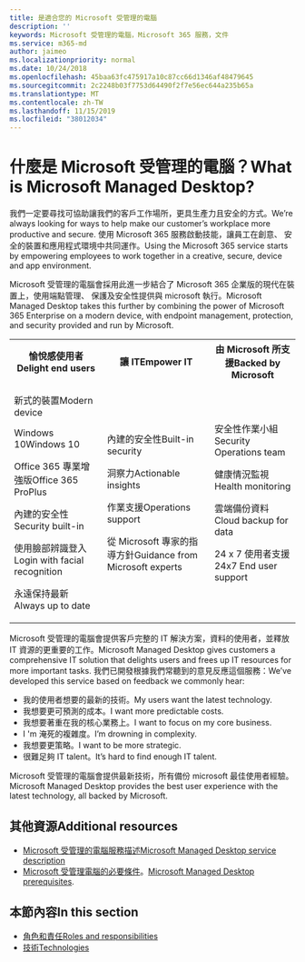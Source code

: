```yaml
---
title: 是適合您的 Microsoft 受管理的電腦
description: ''
keywords: Microsoft 受管理的電腦，Microsoft 365 服務，文件
ms.service: m365-md
author: jaimeo
ms.localizationpriority: normal
ms.date: 10/24/2018
ms.openlocfilehash: 45baa63fc475917a10c87cc66d1346af48479645
ms.sourcegitcommit: 2c2248b03f7753d64490f2f7e56ec644a235b65a
ms.translationtype: MT
ms.contentlocale: zh-TW
ms.lasthandoff: 11/15/2019
ms.locfileid: "38012034"
---
```

# <a name="what-is-microsoft-managed-desktop"></a><span data-ttu-id="a703f-103">什麼是 Microsoft 受管理的電腦？</span><span class="sxs-lookup"><span data-stu-id="a703f-103">What is Microsoft Managed Desktop?</span></span>

<!--from Overview-->

<span data-ttu-id="a703f-104">我們一定要尋找可協助讓我們的客戶工作場所，更具生產力且安全的方式。</span><span class="sxs-lookup"><span data-stu-id="a703f-104">We’re always looking for ways to help make our customer’s workplace more productive and secure.</span></span> <span data-ttu-id="a703f-105">使用 Microsoft 365 服務啟動技能，讓員工在創意、 安全的裝置和應用程式環境中共同運作。</span><span class="sxs-lookup"><span data-stu-id="a703f-105">Using the Microsoft 365 service starts by empowering employees to work together in a creative, secure, device and app environment.</span></span>

<span data-ttu-id="a703f-106">Microsoft 受管理的電腦會採用此進一步結合了 Microsoft 365 企業版的現代在裝置上，使用端點管理、 保護及安全性提供與 microsoft 執行。</span><span class="sxs-lookup"><span data-stu-id="a703f-106">Microsoft Managed Desktop takes this further by combining the power of Microsoft 365 Enterprise on a modern device, with endpoint management, protection, and security provided and run by Microsoft.</span></span>


<table>
<tr><th><span data-ttu-id="a703f-107">愉悅感使用者</span><span class="sxs-lookup"><span data-stu-id="a703f-107">Delight end users</span></span></th><th><span data-ttu-id="a703f-108">讓 IT</span><span class="sxs-lookup"><span data-stu-id="a703f-108">Empower IT</span></span></th><th><span data-ttu-id="a703f-109">由 Microsoft 所支援</span><span class="sxs-lookup"><span data-stu-id="a703f-109">Backed by Microsoft</span></span></th></tr>
<tr><td><p><span data-ttu-id="a703f-110">新式的裝置</span><span class="sxs-lookup"><span data-stu-id="a703f-110">Modern device</span></span></p><p><span data-ttu-id="a703f-111">Windows 10</span><span class="sxs-lookup"><span data-stu-id="a703f-111">Windows 10</span></span></p><p><span data-ttu-id="a703f-112">Office 365 專業增強版</span><span class="sxs-lookup"><span data-stu-id="a703f-112">Office 365 ProPlus</span></span></p><p><span data-ttu-id="a703f-113">內建的安全性</span><span class="sxs-lookup"><span data-stu-id="a703f-113">Security built-in</span></span></p><p><span data-ttu-id="a703f-114">使用臉部辨識登入</span><span class="sxs-lookup"><span data-stu-id="a703f-114">Login with facial recognition</span></span></p><p><span data-ttu-id="a703f-115">永遠保持最新</span><span class="sxs-lookup"><span data-stu-id="a703f-115">Always up to date</span></span></p></td><td><p><span data-ttu-id="a703f-116">內建的安全性</span><span class="sxs-lookup"><span data-stu-id="a703f-116">Built-in security</span></span></p><p><span data-ttu-id="a703f-117">洞察力</span><span class="sxs-lookup"><span data-stu-id="a703f-117">Actionable insights</span></span></p><p><span data-ttu-id="a703f-118">作業支援</span><span class="sxs-lookup"><span data-stu-id="a703f-118">Operations support</span></span></p><p><span data-ttu-id="a703f-119">從 Microsoft 專家的指導方針</span><span class="sxs-lookup"><span data-stu-id="a703f-119">Guidance from Microsoft experts</span></span></p></td><td><p><span data-ttu-id="a703f-120">安全性作業小組</span><span class="sxs-lookup"><span data-stu-id="a703f-120">Security Operations team</span></span></p><p><span data-ttu-id="a703f-121">健康情況監視</span><span class="sxs-lookup"><span data-stu-id="a703f-121">Health monitoring</span></span></p><p><span data-ttu-id="a703f-122">雲端備份資料</span><span class="sxs-lookup"><span data-stu-id="a703f-122">Cloud backup for data</span></span></p><p><span data-ttu-id="a703f-123">24 x 7 使用者支援</span><span class="sxs-lookup"><span data-stu-id="a703f-123">24x7 End user support</span></span></p></td></tr>
</table>

<span data-ttu-id="a703f-124">Microsoft 受管理的電腦會提供客戶完整的 IT 解決方案，資料的使用者，並釋放 IT 資源的更重要的工作。</span><span class="sxs-lookup"><span data-stu-id="a703f-124">Microsoft Managed Desktop gives customers a comprehensive IT solution that delights users and frees up IT resources for more important tasks.</span></span> <span data-ttu-id="a703f-125">我們已開發根據我們常聽到的意見反應這個服務：</span><span class="sxs-lookup"><span data-stu-id="a703f-125">We’ve developed this service based on feedback we commonly hear:</span></span>
- <span data-ttu-id="a703f-126">我的使用者想要的最新的技術。</span><span class="sxs-lookup"><span data-stu-id="a703f-126">My users want the latest technology.</span></span>
- <span data-ttu-id="a703f-127">我想要更可預測的成本。</span><span class="sxs-lookup"><span data-stu-id="a703f-127">I want more predictable costs.</span></span>
- <span data-ttu-id="a703f-128">我想要著重在我的核心業務上。</span><span class="sxs-lookup"><span data-stu-id="a703f-128">I want to focus on my core business.</span></span> 
- <span data-ttu-id="a703f-129">I 'm 淹死的複雜度。</span><span class="sxs-lookup"><span data-stu-id="a703f-129">I’m drowning in complexity.</span></span> 
- <span data-ttu-id="a703f-130">我想要更策略。</span><span class="sxs-lookup"><span data-stu-id="a703f-130">I want to be more strategic.</span></span> 
- <span data-ttu-id="a703f-131">很難足夠 IT talent。</span><span class="sxs-lookup"><span data-stu-id="a703f-131">It’s hard to find enough IT talent.</span></span>  

<span data-ttu-id="a703f-132">Microsoft 受管理的電腦會提供最新技術，所有備份 microsoft 最佳使用者經驗。</span><span class="sxs-lookup"><span data-stu-id="a703f-132">Microsoft Managed Desktop provides the best user experience with the latest technology, all backed by Microsoft.</span></span> 

## <a name="additional-resources"></a><span data-ttu-id="a703f-133">其他資源</span><span class="sxs-lookup"><span data-stu-id="a703f-133">Additional resources</span></span>
- [<span data-ttu-id="a703f-134">Microsoft 受管理的電腦服務描述</span><span class="sxs-lookup"><span data-stu-id="a703f-134">Microsoft Managed Desktop service description</span></span>](../service-description/index.md)
- <span data-ttu-id="a703f-135">[Microsoft 受管理電腦的必要條件](../get-ready/prerequisites.md)。</span><span class="sxs-lookup"><span data-stu-id="a703f-135">[Microsoft Managed Desktop prerequisites](../get-ready/prerequisites.md).</span></span>

<!--When you enroll in Microsoft Managed Desktop, Microsoft provides you with devices that are configured to join your Azure Active Directory tenant. Windows 10, Office 365, and some apps and features associated with [Microsoft 365 Enterprise E5](https://www.microsoft.com/microsoft-365/compare-all-microsoft-365-plans) are installed (by Microsoft) on your devices. When your employees who are using these devices need help, they contact Microsoft Managed Desktop support (provided by Microsoft) through a custom chat app.--> 

<!--With Microsoft Managed Desktop, you get **software as a service** (Microsoft 365 E5), **Device as a service** (Microsoft Surface devices ready to use), and **IT support as a service** (Help desk and more).--> 
 
## <a name="in-this-section"></a><span data-ttu-id="a703f-136">本節內容</span><span class="sxs-lookup"><span data-stu-id="a703f-136">In this section</span></span>
- [<span data-ttu-id="a703f-137">角色和責任</span><span class="sxs-lookup"><span data-stu-id="a703f-137">Roles and responsibilities</span></span>](roles-and-responsibilities.md)
- [<span data-ttu-id="a703f-138">技術</span><span class="sxs-lookup"><span data-stu-id="a703f-138">Technologies</span></span>](technologies.md)
